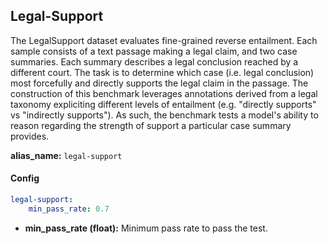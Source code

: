 
<div class="h3-box" markdown="1">

## Legal-Support

The LegalSupport dataset evaluates fine-grained reverse entailment. Each sample consists of a text passage making a legal claim, and two case summaries. Each summary describes a legal conclusion reached by a different court. The task is to determine which case (i.e. legal conclusion) most forcefully and directly supports the legal claim in the passage. The construction of this benchmark leverages annotations derived from a legal taxonomy expliciting different levels of entailment (e.g. "directly supports" vs "indirectly supports"). As such, the benchmark tests a model's ability to reason regarding the strength of support a particular case summary provides.


**alias_name:** `legal-support`

</div><div class="h3-box" markdown="1">

#### Config
```yaml
legal-support:
    min_pass_rate: 0.7
```
- **min_pass_rate (float):** Minimum pass rate to pass the test.

</div><div class="h3-box" markdown="1">


</div>
